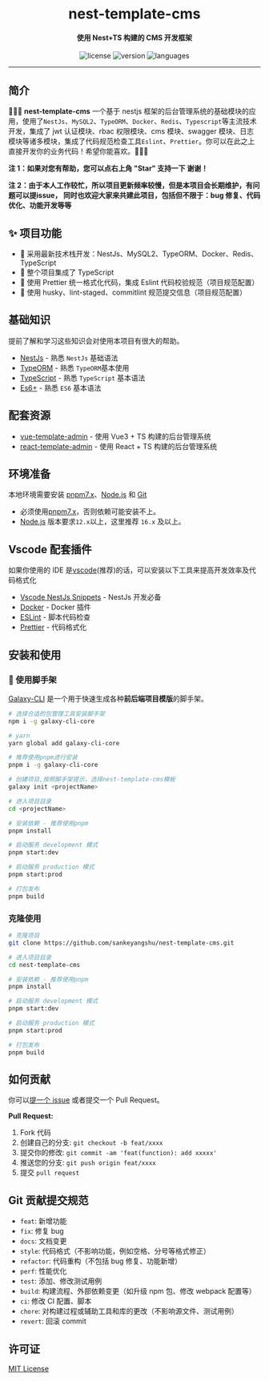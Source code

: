 <h1 align="center">
  nest-template-cms
</h1>
<h4 align="center">使用 Nest+TS 构建的 CMS 开发框架</h4>

<p align="center">
  <img src="https://img.shields.io/github/license/sankeyangshu/nest-template-cms" alt="license" />
  <img src="https://img.shields.io/github/package-json/v/sankeyangshu/nest-template-cms" alt="version" />
  <img src="https://img.shields.io/github/languages/top/sankeyangshu/nest-template-cms" alt="languages" />
</p>

---

## 简介

🚀🚀🚀 **nest-template-cms** 一个基于 nestjs 框架的后台管理系统的基础模块的应用，使用了`NestJs`、`MySQL2`、`TypeORM`、`Docker`、`Redis`、`Typescript`等主流技术开发，集成了 jwt 认证模块、rbac 权限模块、cms 模块、swagger 模块、日志模块等诸多模块，集成了代码规范检查工具`Eslint`、`Prettier`。你可以在此之上直接开发你的业务代码！希望你能喜欢。👋👋👋

**注 1：如果对您有帮助，您可以点右上角 "Star" 支持一下 谢谢！**

**注 2：由于本人工作较忙，所以项目更新频率较慢，但是本项目会长期维护，有问题可以提issue， 同时也欢迎大家来共建此项目，包括但不限于：bug 修复、代码优化、功能开发等等**

## ✨ 项目功能

- 🚀 采用最新技术栈开发：NestJs、MySQL2、TypeORM、Docker、Redis、TypeScript
- 🚀 整个项目集成了 TypeScript
- 🚀 使用 Prettier 统一格式化代码，集成 Eslint 代码校验规范（项目规范配置）
- 🚀 使用 husky、lint-staged、commitlint 规范提交信息（项目规范配置）

## 基础知识

提前了解和学习这些知识会对使用本项目有很大的帮助。

- [NestJs](https://docs.nestjs.com/) - 熟悉 `NestJs` 基础语法
- [TypeORM](https://typeorm.io/) - 熟悉 `TypeORM`基本使用
- [TypeScript](https://www.typescriptlang.org/) - 熟悉 `TypeScript` 基本语法
- [Es6+](http://es6.ruanyifeng.com/) - 熟悉 `ES6` 基本语法

## 配套资源

- [vue-template-admin](https://github.com/sankeyangshu/vue-template-admin) - 使用 Vue3 + TS 构建的后台管理系统
- [react-template-admin](https://github.com/sankeyangshu/react-template-admin) - 使用 React + TS 构建的后台管理系统

## 环境准备

本地环境需要安装 [pnpm7.x](https://www.pnpm.cn/)、[Node.js](http://nodejs.org/) 和 [Git](https://git-scm.com/)

- 必须使用[pnpm7.x](https://www.pnpm.cn/)，否则依赖可能安装不上。
- [Node.js](http://nodejs.org/) 版本要求`12.x`以上，这里推荐 `16.x` 及以上。

## Vscode 配套插件

如果你使用的 IDE 是[vscode](https://code.visualstudio.com/)(推荐)的话，可以安装以下工具来提高开发效率及代码格式化

- [Vscode NestJs Snippets](https://marketplace.visualstudio.com/items?itemName=ashinzekene.nestjs) - NestJs 开发必备
- [Docker](https://marketplace.visualstudio.com/items?itemName=ms-azuretools.vscode-docker) - Docker 插件
- [ESLint](https://marketplace.visualstudio.com/items?itemName=dbaeumer.vscode-eslint) - 脚本代码检查
- [Prettier](https://marketplace.visualstudio.com/items?itemName=esbenp.prettier-vscode) - 代码格式化

## 安装和使用

### 🚀 使用脚手架

[Galaxy-CLI](https://github.com/sankeyangshu/galaxy-cli) 是一个用于快速生成各种**前后端项目模版**的脚手架。

```bash
# 选择合适的包管理工具安装脚手架
npm i -g galaxy-cli-core

# yarn
yarn global add galaxy-cli-core

# 推荐使用pnpm进行安装
pnpm i -g galaxy-cli-core

# 创建项目,按照脚手架提示，选择nest-template-cms模板
galaxy init <projectName>

# 进入项目目录
cd <projectName>

# 安装依赖 - 推荐使用pnpm
pnpm install

# 启动服务 development 模式
pnpm start:dev

# 启动服务 production 模式
pnpm start:prod

# 打包发布
pnpm build
```

### 克隆使用

```bash
# 克隆项目
git clone https://github.com/sankeyangshu/nest-template-cms.git

# 进入项目目录
cd nest-template-cms

# 安装依赖 - 推荐使用pnpm
pnpm install

# 启动服务 development 模式
pnpm start:dev

# 启动服务 production 模式
pnpm start:prod

# 打包发布
pnpm build
```

## 如何贡献

你可以[提一个 issue](https://github.com/sankeyangshu/nest-template-cms/issues) 或者提交一个 Pull Request。

**Pull Request:**

1. Fork 代码
2. 创建自己的分支: `git checkout -b feat/xxxx`
3. 提交你的修改: `git commit -am 'feat(function): add xxxxx'`
4. 推送您的分支: `git push origin feat/xxxx`
5. 提交 `pull request`

## Git 贡献提交规范

- `feat`: 新增功能
- `fix`: 修复 bug
- `docs`: 文档变更
- `style`: 代码格式（不影响功能，例如空格、分号等格式修正）
- `refactor`: 代码重构（不包括 bug 修复、功能新增）
- `perf`: 性能优化
- `test`: 添加、修改测试用例
- `build`: 构建流程、外部依赖变更（如升级 npm 包、修改 webpack 配置等）
- `ci`: 修改 CI 配置、脚本
- `chore`: 对构建过程或辅助工具和库的更改（不影响源文件、测试用例）
- `revert`: 回滚 commit

## 许可证

[MIT License](https://github.com/sankeyangshu/nest-template-cms/blob/master/LICENSE)
